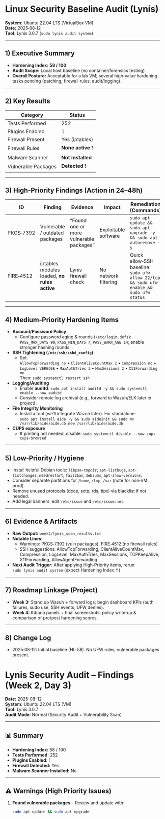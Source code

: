 # Linux Security Baseline Audit (Lynis)  
**System:** Ubuntu 22.04 LTS (VirtualBox VM)  
**Date:** 2025‑08‑12  
**Tool:** Lynis 3.0.7 (`sudo lynis audit system`)

---

## 1) Executive Summary
- **Hardening Index:** **58 / 100**
- **Audit Scope:** Local host baseline (no container/forensics testing)
- **Overall Posture:** Acceptable for a lab VM; several high‑value hardening tasks pending (patching, firewall rules, audit/logging).

---

## 2) Key Results
| Category | Status |
|---|---|
| Tests Performed | 252 |
| Plugins Enabled | 1 |
| Firewall Present | Yes (iptables) |
| Firewall Rules | **None active** ❗ |
| Malware Scanner | **Not installed** |
| Vulnerable Packages | **Detected** ❗ |

---

## 3) High‑Priority Findings (Action in 24–48h)
| ID | Finding | Evidence | Impact | Remediation (Commands) |
|---|---|---|---|---|
| PKGS‑7392 | Vulnerable / outdated packages | “Found one or more vulnerable packages” | Exploitable software | `sudo apt update && sudo apt upgrade -y && sudo apt autoremove -y` |
| FIRE‑4512 | iptables modules loaded, **no rules active** | Lynis firewall check | No network filtering | Quick allow‑SSH baseline: `sudo ufw allow 22/tcp && sudo ufw enable && sudo ufw status` |

---

## 4) Medium‑Priority Hardening Items
- **Account/Password Policy**
  - Configure password aging & rounds (`/etc/login.defs`):  
    `PASS_MAX_DAYS 90`, `PASS_MIN_DAYS 7`, `PASS_WARN_AGE 14`; enable stronger hashing rounds.
- **SSH Tightening (`/etc/ssh/sshd_config`)**
  - Set:  
    `AllowTcpForwarding no` • `ClientAliveCountMax 2` • `Compression no` • `LogLevel VERBOSE` • `MaxAuthTries 3` • `MaxSessions 2` • `X11Forwarding no`  
    Then: `sudo systemctl restart ssh`
- **Logging/Auditing**
  - Enable **auditd**: `sudo apt install auditd -y && sudo systemctl enable --now auditd`
  - Consider remote log archival (e.g., forward to Wazuh/ELK later in project).
- **File Integrity Monitoring**
  - Install a tool (we’ll integrate Wazuh later). For standalone:  
    `sudo apt install aide -y && sudo aideinit && sudo mv /var/lib/aide/aide.db.new /var/lib/aide/aide.db`
- **CUPS exposure**
  - If printing not needed, disable: `sudo systemctl disable --now cups cups-browsed`

---

## 5) Low‑Priority / Hygiene
- Install helpful Debian tools: `libpam-tmpdir`, `apt-listbugs`, `apt-listchanges`, `needrestart`, `fail2ban`, `debsums`, `apt-show-versions`.
- Consider separate partitions for `/home`, `/tmp`, `/var` (note for non‑VM prod).
- Remove unused protocols (dccp, sctp, rds, tipc) via blacklist if not needed.
- Add legal banners: edit `/etc/issue` and `/etc/issue.net`.

---

## 6) Evidence & Artifacts
- **Raw Output:** `week2/lynis_scan_results.txt`
- **Notable Lines:**  
  - Warnings: PKGS‑7392 (vuln packages), FIRE‑4512 (no firewall rules)  
  - SSH suggestions: AllowTcpForwarding, ClientAliveCountMax, Compression, LogLevel, MaxAuthTries, MaxSessions, TCPKeepAlive, X11Forwarding, AllowAgentForwarding
- **Next Audit Trigger:** After applying High‑Priority items, rerun:  
  `sudo lynis audit system` (expect Hardening Index ↑)

---

## 7) Roadmap Linkage (Project)
- **Week 3:** Stand up Wazuh + forward logs; begin dashboard KPIs (auth failures, sudo use, SSH events, UFW denies).
- **Week 4:** Kibana panels + final screenshots; policy write‑up & comparison of pre/post hardening scores.

---

## 8) Change Log
- 2025‑08‑12: Initial baseline (HI=58). No UFW rules; vulnerable packages present.
# Lynis Security Audit – Findings (Week 2, Day 3)

**Date:** 2025-08-12  
**System:** Ubuntu 22.04 LTS (VM)  
**Tool:** Lynis 3.0.7  
**Audit Mode:** Normal (Security Audit + Vulnerability Scan)

---

## 📊 Summary
- **Hardening Index:** 58 / 100  
- **Tests Performed:** 252  
- **Plugins Enabled:** 1  
- **Firewall Detected:** Yes  
- **Malware Scanner Installed:** No

---

## ⚠️ Warnings (High Priority Issues)
1. **Found vulnerable packages** – Review and update with:
   ```bash
   sudo apt update && sudo apt upgrade
